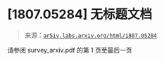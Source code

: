 <!--yml

类别：未分类

日期：2024-09-06 20:07:46

-->

# [1807.05284] 无标题文档

> 来源：[`ar5iv.labs.arxiv.org/html/1807.05284`](https://ar5iv.labs.arxiv.org/html/1807.05284)

请参阅 survey_arxiv.pdf 的第 1 页至最后一页

